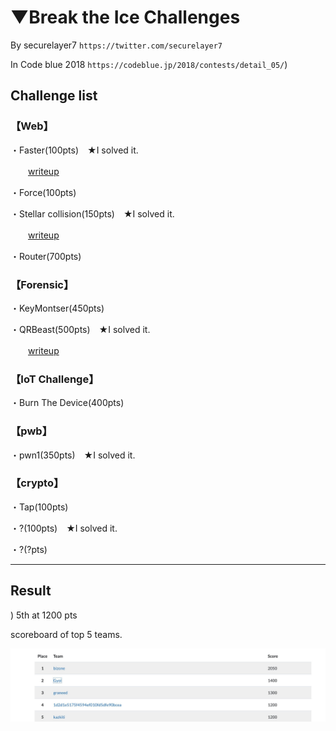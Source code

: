 # ▼Break the Ice Challenges

By securelayer7 `https://twitter.com/securelayer7`

In Code blue 2018 `https://codeblue.jp/2018/contests/detail_05/`)

## Challenge list

### 【Web】

・Faster(100pts)　★I solved it.

　　[writeup](https://github.com/kazkiti/CTF_writeup/blob/master/Break_the_Ice_Challenges-in_Code_blue_2018/faster(web:100pts).md)

・Force(100pts)

・Stellar collision(150pts)　★I solved it.

　　[writeup](https://github.com/kazkiti/CTF_writeup/blob/master/Break_the_Ice_Challenges-in_Code_blue_2018/Stellar%20collision(web:150pts).md)

・Router(700pts)

### 【Forensic】

・KeyMontser(450pts)

・QRBeast(500pts)　★I solved it.

　　[writeup](https://github.com/kazkiti/CTF_writeup/blob/master/Break_the_Ice_Challenges-in_Code_blue_2018/QRBeast(Forensic:500pts).md)

### 【IoT Challenge】

・Burn The Device(400pts)

### 【pwb】

・pwn1(350pts)　★I solved it.

### 【crypto】

・Tap(100pts)

・?(100pts)　★I solved it.

・?(?pts)

---

## Result
)
5th at 1200 pts

scoreboard of top 5 teams.

<img src="bset5.jpg"></img>
